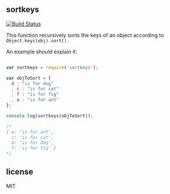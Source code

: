 sortkeys
--------

[![Build Status](https://travis-ci.org/wankdanker/sortkeys.svg)](https://travis-ci.org/wankdanker/sortkeys)

This function recursively sorts the keys of an object according to `Object.keys(obj).sort().`

An example should explain it:

```javascript

var sortkeys = require('sortkeys');

var objToSort = {
  d : "is for dog"
  , c : "is for cat"
  , f : "is for fig"
  , a : "is for ant"
};

console.log(sortkeys(objToSort));

/*
{ a: 'is for ant',
  c: 'is for cat',
  d: 'is for dog',
  f: 'is for fig' }
*/
```

license
-------

MIT
